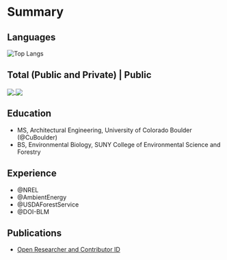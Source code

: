 <!--### Hi there 👋

<!--
**MatthewSteen/MatthewSteen** is a ✨ _special_ ✨ repository because its `README.md` (this file) appears on your GitHub profile.

Here are some ideas to get you started:

- 🔭 I’m currently working on ...
- 🌱 I’m currently learning ...
- 👯 I’m looking to collaborate on ...
- 🤔 I’m looking for help with ...
- 💬 Ask me about ...
- 📫 How to reach me: ...
- 😄 Pronouns: ...
- ⚡ Fun fact: ...
-->

# Summary

## Languages
![Top Langs](https://github-readme-stats.vercel.app/api/top-langs/?username=MatthewSteen&theme=dark&layout=compact&hide_title=true)

## Total (Public and Private) | Public

<a href="">
  <img align="center" src="https://github-readme-stats.vercel.app/api?username=MatthewSteen&theme=dark&hide_title=true&show_icons=true&count_private=true&hide_rank=true" />
</a>
<a href="">
  <img align="center" src="https://github-readme-stats.vercel.app/api?username=MatthewSteen&theme=dark&hide_title=true&show_icons=true&count_private=false&hide_rank=false" />
</a>

## Education

- MS, Architectural Engineering, University of Colorado Boulder (@CuBoulder)
- BS, Environmental Biology, SUNY College of Environmental Science and Forestry

## Experience

- @NREL
- @AmbientEnergy
- @USDAForestService
- @DOI-BLM

## Publications

- [Open Researcher and Contributor ID](https://orcid.org/0000-0003-0027-4127)

<!--
# Public
![Anurag's GitHub stats](https://github-readme-stats.vercel.app/api?username=MatthewSteen&hide_title=true&show_icons=true)

# Public + Private
![Anurag's GitHub stats](https://github-readme-stats.vercel.app/api?username=MatthewSteen&hide_title=true&show_icons=true&count_private=true)

<details>
<summary>Education</summary>
</details>
